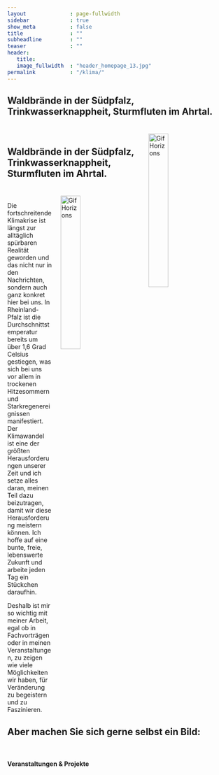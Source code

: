 ```yaml
---
layout              : page-fullwidth
sidebar             : true
show_meta           : false
title               : ""
subheadline         : ""
teaser              : ""
header:
   title: 
   image_fullwidth  : "header_homepage_13.jpg"
permalink           : "/klima/"
---
```


<style>
  /* Desktop-Stile */
  h3 {
    font-size: 1.5em;
  }
  
  img {
    float: right;
    width: 30%;
    margin-left: 20px;
  }
  
  /* Mobile Stile */
  @media (max-width: 600px) {
    h3 {
      font-size: 1.2em;
    }
    
    img {
      float: none;
      display: block;
      margin: 0 auto;
      width: 70%;
      height: auto;
      margin-top: 20px;
      margin-bottom: 20px;
    }
  }
</style>

<h3> Waldbrände in der Südpfalz, Trinkwasserknappheit, Sturmfluten im Ahrtal. </h3> <br>

<img src="https://github.com/KayceeHesse/kayceehesse-landau.github.io/blob/main/images/Horizons%20-%20Website.gif?raw=true" alt="Gif Horizons" height="30%" width="30%" hspace=30>


<h3> Waldbrände in der Südpfalz, Trinkwasserknappheit, Sturmfluten im Ahrtal. </h3> <br>

<img src="https://github.com/KayceeHesse/kayceehesse-landau.github.io/blob/main/images/Horizons%20-%20Website.gif?raw=true" alt="Gif Horizons" style="float:right;" height="30%" width="30%" hspace=30>

Die fortschreitende Klimakrise ist längst zur alltäglich spürbaren Realität geworden und das nicht nur in den Nachrichten, sondern auch ganz konkret hier bei uns.
In Rheinland-Pfalz ist die Durchschnittstemperatur bereits um über 1,6 Grad Celsius gestiegen, was sich bei uns vor allem in trockenen Hitzesommern und Starkregenereignissen manifestiert.
Der Klimawandel ist eine der größten Herausforderungen unserer Zeit und ich setze alles daran, meinen Teil dazu beizutragen, damit wir diese Herausforderung meistern können. Ich hoffe auf eine bunte, freie, lebenswerte Zukunft und arbeite jeden Tag ein Stückchen daraufhin.

Deshalb ist mir so wichtig mit meiner Arbeit, egal ob in Fachvorträgen oder in meinen Veranstaltungen, zu zeigen wie viele Möglichkeiten wir haben, für Veränderung zu begeistern und zu Faszinieren.
<h3> Aber machen Sie sich gerne selbst ein Bild: </h3> <br>

<b> Veranstaltungen & Projekte </b> 
